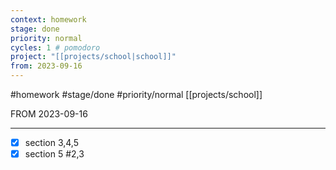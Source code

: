 ```yaml
---
context: homework
stage: done
priority: normal
cycles: 1 # pomodoro
project: "[[projects/school|school]]"
from: 2023-09-16
---
```


#homework #stage/done #priority/normal [[projects/school]]

FROM 2023-09-16

---

+ [x] section 3,4,5
+ [x] section 5 #2,3